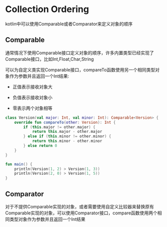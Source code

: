 # Collection Ordering
kotlin中可以使用Comparable或者Comparator来定义对象的顺序

## Comparable
通常情况下使用Comparable接口定义对象的顺序，许多内置类型已经实现了Comparable接口，比如Int,Float,Char,String

可以为自定义类实现Comparable接口，compareTo函数使用另一个相同类型对象作为参数并且返回一个Int结果:

* 正值表示接收对象大

* 负值表示接收对象小

* 零表示两个对象相等

```kotlin
class Version(val major: Int, val minor: Int): Comparable<Version> {
    override fun compareTo(other: Version): Int {
        if (this.major != other.major) {
            return this.major - other.major
        } else if (this.minor != other.minor) {
            return this.minor - other.minor
        } else return 0
    }
}

fun main() {    
    println(Version(1, 2) > Version(1, 3))
    println(Version(2, 0) > Version(1, 5))
}
```

## Comparator
对于不提供Comparable实现的对象，或者需要使用自定义比较器来替换原有Comparable实现的对象，可以使用Comparator接口，compare函数使用两个相同类型对象作为参数并且返回一个Int结果














